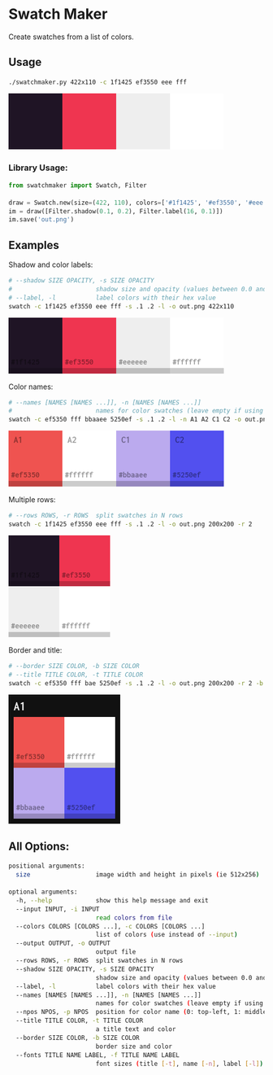 Swatch Maker
============

Create swatches from a list of colors.

## Usage

```bash
./swatchmaker.py 422x110 -c 1f1425 ef3550 eee fff
```

![Image](./screenshots/1.png)

### Library Usage:

```python
from swatchmaker import Swatch, Filter

draw = Swatch.new(size=(422, 110), colors=['#1f1425', '#ef3550', '#eee', 'fff'])
im = draw([Filter.shadow(0.1, 0.2), Filter.label(16, 0.1)])
im.save('out.png')
```



## Examples

Shadow and color labels:
```bash
# --shadow SIZE OPACITY, -s SIZE OPACITY
#                       shadow size and opacity (values between 0.0 and 1.0)
# --label, -l           label colors with their hex value
swatch -c 1f1425 ef3550 eee fff -s .1 .2 -l -o out.png 422x110
```

![](./screenshots/2.png)

Color names:

```bash
# --names [NAMES [NAMES ...]], -n [NAMES [NAMES ...]]
#                       names for color swatches (leave empty if using file input)
swatch -c ef5350 fff bbaaee 5250ef -s .1 .2 -l -n A1 A2 C1 C2 -o out.png 422x110
```

![](screenshots/3.png)

Multiple rows:
```bash
# --rows ROWS, -r ROWS  split swatches in N rows
swatch -c 1f1425 ef3550 eee fff -s .1 .2 -l -o out.png 200x200 -r 2
```

![](./screenshots/4.png)

Border and title:

```bash
# --border SIZE COLOR, -b SIZE COLOR
# --title TITLE COLOR, -t TITLE COLOR
swatch -c ef5350 fff bae 5250ef -s .1 .2 -l -o out.png 200x200 -r 2 -b 10 111 -t A1 eee
```

![](./screenshots/5.png)

## All Options:

```bash
positional arguments:
  size                  image width and height in pixels (ie 512x256)

optional arguments:
  -h, --help            show this help message and exit
  --input INPUT, -i INPUT
                        read colors from file
  --colors COLORS [COLORS ...], -c COLORS [COLORS ...]
                        list of colors (use instead of --input)
  --output OUTPUT, -o OUTPUT
                        output file
  --rows ROWS, -r ROWS  split swatches in N rows
  --shadow SIZE OPACITY, -s SIZE OPACITY
                        shadow size and opacity (values between 0.0 and 1.0)
  --label, -l           label colors with their hex value
  --names [NAMES [NAMES ...]], -n [NAMES [NAMES ...]]
                        names for color swatches (leave empty if using file input)
  --npos NPOS, -p NPOS  position for color name (0: top-left, 1: middle)
  --title TITLE COLOR, -t TITLE COLOR
                        a title text and color
  --border SIZE COLOR, -b SIZE COLOR
                        border size and color
  --fonts TITLE NAME LABEL, -f TITLE NAME LABEL
                        font sizes (title [-t], name [-n], label [-l])
```

